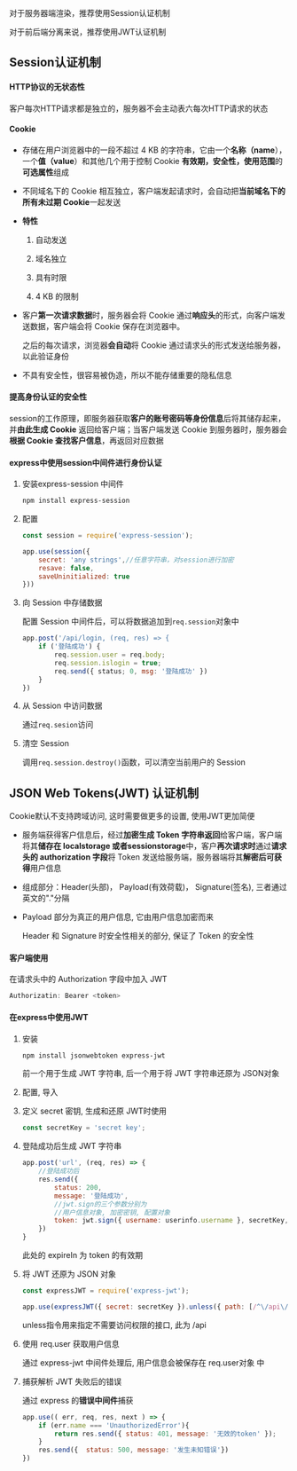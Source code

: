 对于服务器端渲染，推荐使用Session认证机制

对于前后端分离来说，推荐使用JWT认证机制

## Session认证机制

#### HTTP协议的无状态性

客户每次HTTP请求都是独立的，服务器不会主动表六每次HTTP请求的状态

#### Cookie

- 存储在用户浏览器中的一段不超过 4 KB 的字符串，它由一个**名称（name**），一个**值（value**）和其他几个用于控制 Cookie **有效期，安全性，使用范围**的**可选属性**组成

- 不同域名下的 Cookie 相互独立，客户端发起请求时，会自动把**当前域名下的所有未过期 Cookie**一起发送

- **特性**
  
  1. 自动发送
  
  2. 域名独立
  
  3. 具有时限
  
  4. 4 KB 的限制

- 客户**第一次请求数据**时，服务器会将 Cookie 通过**响应头**的形式，向客户端发送数据，客户端会将 Cookie 保存在浏览器中。
  
  之后的每次请求，浏览器**会自动**将 Cookie 通过请求头的形式发送给服务器，以此验证身份

- 不具有安全性，很容易被伪造，所以不能存储重要的隐私信息

#### 提高身份认证的安全性

session的工作原理，即服务器获取**客户的账号密码等身份信息**后将其储存起来，并**由此生成 Cookie** 返回给客户端；当客户端发送 Cookie 到服务器时，服务器会**根据 Cookie 查找客户信息**，再返回对应数据

#### express中使用session中间件进行身份认证

1. 安装express-session 中间件
   
   ```bash
   npm install express-session
   ```

2. 配置
   
   ```js
   const session = require('express-session');
   
   app.use(session({
       secret: 'any strings',//任意字符串，对session进行加密
       resave: false,
       saveUninitialized: true
   }))
   ```

3. 向 Session 中存储数据
   
   配置 Session 中间件后，可以将数据追加到`req.session`对象中
   
   ```js
   app.post('/api/login, (req, res) => {
       if ('登陆成功') {
           req.session.user = req.body;
           req.session.islogin = true;
           req.send({ status; 0, msg: '登陆成功' })
       }
   })
   ```

4. 从 Session 中访问数据
   
   通过`req.sesion`访问

5. 清空 Session
   
   调用`req.session.destroy()`函数，可以清空当前用户的 Session

## JSON Web Tokens(JWT) 认证机制

 Cookie默认不支持跨域访问, 这时需要做更多的设置, 使用JWT更加简便

- 服务端获得客户信息后，经过**加密生成 Token 字符串返回**给客户端，客户端将其**储存在 localstorage 或者sessionstorage**中，客户**再次请求时**通过**请求头的 authorization 字段**将 Token 发送给服务端，服务器端将其**解密后可获得**用户信息

- 组成部分：Header(头部)， Payload(有效荷载)， Signature(签名), 三者通过英文的"."分隔

- Payload 部分为真正的用户信息, 它由用户信息加密而来
  
  Header 和 Signature 时安全性相关的部分, 保证了 Token 的安全性

#### 客户端使用

在请求头中的 Authorization 字段中加入 JWT

```js
Authorizatin: Bearer <token>
```

#### 在express中使用JWT

1. 安装
   
   ```bash
   npm install jsonwebtoken express-jwt
   ```
   
   前一个用于生成 JWT 字符串, 后一个用于将 JWT 字符串还原为 JSON对象

2. 配置, 导入

3. 定义 secret 密钥, 生成和还原 JWT时使用
   
   ```js
   const secretKey = 'secret key';
   ```

4. 登陆成功后生成 JWT 字符串
   
   ```js
   app.post('url', (req, res) => {
       //登陆成功后
       res.send({
           status: 200,
           message: '登陆成功',
           //jwt.sign的三个参数分别为
           //用户信息对象, 加密密钥, 配置对象
           token: jwt.sign({ username: userinfo.username }, secretKey, {  expiresIn: '30s' })
       })
   }
   ```
   
   此处的 expireIn 为 token 的有效期

5. 将 JWT 还原为 JSON 对象
   
   ```js
   const expressJWT = require('express-jwt');
   
   app.use(expressJWT({ secret: secretKey }).unless({ path: [/^\/api\//] })
   ```
   
   unless指令用来指定不需要访问权限的接口, 此为 /api

6. 使用 req.user 获取用户信息
   
   通过 express-jwt 中间件处理后, 用户信息会被保存在 req.user对象 中

7. 捕获解析 JWT 失败后的错误
   
   通过 express 的**错误中间件**捕获
   
   ```js
   app.use(( err, req, res, next ) => {
       if (err.name === 'UnauthorizedError'){
           return res.send({ status: 401, message: '无效的token' });
       }    
       res.send({  status: 500, message: '发生未知错误'})
   })
   ```
